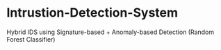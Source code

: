 # Intrustion-Detection-System
Hybrid IDS using Signature-based + Anomaly-based Detection (Random Forest Classifier)
